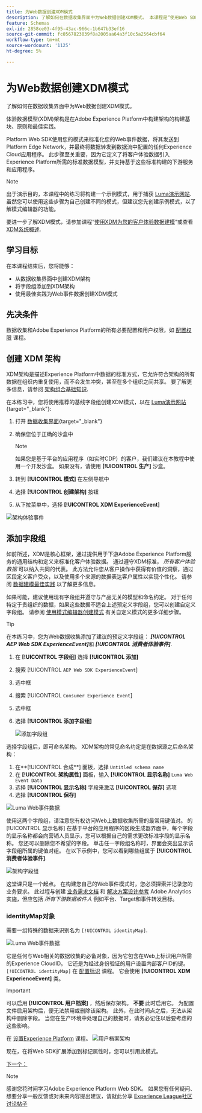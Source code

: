 ```yaml
---
title: 为Web数据创建XDM模式
description: 了解如何在数据收集界面中为Web数据创建XDM模式。 本课程是“使用Web SDK实施Adobe Experience Cloud”教程的一部分。
feature: Schemas
exl-id: 2858ce03-4f95-43ac-966c-1b647b33ef16
source-git-commit: fc0567823039f8a2005aa64a3f10c5a2564cbf64
workflow-type: tm+mt
source-wordcount: '1125'
ht-degree: 5%

---
```


# 为Web数据创建XDM模式

了解如何在数据收集界面中为Web数据创建XDM模式。

体验数据模型(XDM)架构是在Adobe Experience Platform中构建架构的构建基块、原则和最佳实践。

Platform Web SDK使用您的模式来标准化您的Web事件数据，将其发送到Platform Edge Network，并最终将数据转发到数据流中配置的任何Experience Cloud应用程序。 此步骤至关重要，因为它定义了将客户体验数据引入Experience Platform所需的标准数据模型，并支持基于这些标准构建的下游服务和应用程序。

>[!NOTE]
>
> 出于演示目的，本课程中的练习将构建一个示例模式，用于捕获 [Luma演示网站](https://luma.enablementadobe.com/content/luma/us/en.html). 虽然您可以使用这些步骤为自己创建不同的模式，但建议您先创建示例模式，以了解模式编辑器的功能。

要进一步了解XDM模式，请参加课程“[使用XDM为您的客户体验数据建模](https://experienceleague.adobe.com/?recommended=ExperiencePlatform-D-1-2021.1.xdm)“或查看 [XDM系统概述](https://experienceleague.adobe.com/docs/experience-platform/xdm/home.html?lang=zh_Hans).

## 学习目标

在本课程结束后，您将能够：

* 从数据收集界面中创建XDM架构
* 将字段组添加到XDM架构
* 使用最佳实践为Web事件数据创建XDM模式

## 先决条件

数据收集和Adobe Experience Platform的所有必要配置和用户权限，如 [配置权限](configure-permissions.md) 课程。

## 创建 XDM 架构

XDM架构是描述Experience Platform中数据的标准方式，它允许符合架构的所有数据在组织内重复使用，而不会发生冲突，甚至在多个组织之间共享。 要了解更多信息，请参阅 [架构组合基础知识](https://experienceleague.adobe.com/docs/experience-platform/xdm/schema/composition.html?lang=zh-Hans).

在本练习中，您将使用推荐的基线字段组创建XDM模式，以在 [Luma演示网站](https://luma.enablementadobe.com/content/luma/us/en.html){target=&quot;_blank&quot;}:

1. 打开 [数据收集界面](https://launch.adobe.com/){target=&quot;_blank&quot;}
1. 确保您位于正确的沙盒中

   >[!NOTE]
   >
   >如果您是基于平台的应用程序（如实时CDP）的客户，我们建议在本教程中使用一个开发沙盒。 如果没有，请使用 **[!UICONTROL 生产]** 沙盒。

1. 转到 **[!UICONTROL 模式]** 在左侧导航中
1. 选择 **[!UICONTROL 创建架构]** 按钮
1. 从下拉菜单中，选择 **[!UICONTROL XDM ExperienceEvent]**

![架构体验事件](assets/schema-XDM-experience-event.jpg)

## 添加字段组

如前所述，XDM是核心框架，通过提供用于下游Adobe Experience Platform服务的通用结构和定义来标准化客户体验数据。 通过遵守XDM标准， _所有客户体验数据_ 可以纳入共同的代表。 此方法允许您从客户操作中获得有价值的洞察，通过区段定义客户受众，以及使用多个来源的数据表达客户属性以实现个性化。 请参阅 [数据建模最佳实践](https://experienceleague.adobe.com/docs/experience-platform/xdm/schema/best-practices.html?lang=en) 以了解更多信息。

如果可能，建议使用现有字段组并遵守与产品无关的模型和命名约定。 对于任何特定于贵组织的数据，如果这些数据不适合上述预定义字段组，您可以创建自定义字段组。 请参阅 [使用模式编辑器创建模式](https://experienceleague.adobe.com/docs/experience-platform/xdm/tutorials/create-schema-ui.html?lang=en#create) 有关自定义模式的更多详细步骤。

>[!TIP]
> 
>在本练习中，您为Web数据收集添加了建议的预定义字段组： _**[!UICONTROL AEP Web SDK ExperienceEvent]**_&#x200B;和 _**[!UICONTROL 消费者体验事件]**_.

1. 在 **[!UICONTROL 字段组]** 选择 **[!UICONTROL 添加]**
1. 搜索 [!UICONTROL `AEP Web SDK ExperienceEvent`]
1. 选中框
1. 搜索 [!UICONTROL `Consumer Experience Event`]
1. 选中框
1. 选择 **[!UICONTROL 添加字段组]**

   ![添加字段组](assets/schema-add-field-group.jpg)

选择字段组后，即可命名架构。 XDM架构的常见命名约定是在数据源之后命名架构：

1. 在**[!UICONTROL 合成**] 面板，选择 `Untitled schema name`
1. 在 **[!UICONTROL 架构属性]** 面板，输入 **[!UICONTROL 显示名称]** `Luma Web Event Data`
1. 选择 **[!UICONTROL 显示名称]** 字段来激活 **[!UICONTROL 保存]** 选项
1. 选择 **[!UICONTROL 保存]**

![Luma Web事件数据](assets/schema-luma-web-event-data.png)

使用这两个字段组，请注意您有权访问Web上数据收集所需的最常用键值对。 的 [!UICONTROL 显示名称] 在基于平台的应用程序的区段生成器界面中，每个字段的显示名称都会向营销人员显示，您可以根据自己的需求更改标准字段的显示名称。 您还可以删除您不希望的字段。 单击任一字段组名称时，界面会突出显示该字段组所属的键值对组。 在以下示例中，您可以看到哪些组属于 **[!UICONTROL 消费者体验事件]**.

![架构字段组](assets/schema-consumer-experience-event.jpg)

这堂课只是一个起点。 在构建您自己的Web事件模式时，您必须探索并记录您的业务要求。 此过程与创建 [业务需求文档](https://experienceleague.adobe.com/docs/analytics-learn/tutorials/implementation/implementation-basics/creating-a-business-requirements-document.html) 和 [解决方案设计参考](https://experienceleague.adobe.com/docs/analytics-learn/tutorials/implementation/implementation-basics/creating-and-maintaining-an-sdr.html) Adobe Analytics实施，但应包括 _所有下游数据收件人_ 例如平台、Target和事件转发目标。


### identityMap对象

需要一组特殊的数据来识别名为 `[!UICONTROL identityMap]`.

![Luma Web事件数据](assets/schema-identityMap.png)

它是任何与Web相关的数据收集的必备对象，因为它包含在Web上标识用户所需的Experience CloudID。 它还是为经过身份验证的用户设置内部客户ID的键。 `[!UICONTROL identityMap]` 在 [配置标识](configure-identities.md) 课程。 它会使用 **[!UICONTROL XDM ExperienceEvent]** 类。


>[!IMPORTANT]
>
> 可以启用 **[!UICONTROL 用户档案]** ，然后保存架构。 **不要** 此时启用它。 为配置文件启用架构后，便无法禁用或删除该架构。 此外，在此时间点之后，无法从架构中删除字段。 当您在生产环境中处理自己的数据时，请务必记住以后要考虑的这些影响。
>
>在 [设置Experience Platform](setup-experience-platform.md) 课程。
>![用户档案架构](assets/schema-profile.png)

现在，在将Web SDK扩展添加到标记属性时，您可以引用此模式。


[下一个： ](configure-identities.md)

>[!NOTE]
>
>感谢您花时间学习Adobe Experience Platform Web SDK。 如果您有任何疑问、想要分享一般反馈或对未来内容提出建议，请就此分享 [Experience League社区讨论帖子](https://experienceleaguecommunities.adobe.com/t5/adobe-experience-platform-launch/tutorial-discussion-implement-adobe-experience-cloud-with-web/td-p/444996)
